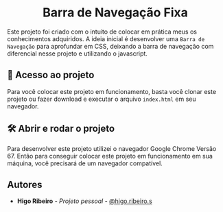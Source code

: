 <h1 align="center"> Barra de Navegação Fixa</h1>

Este projeto foi criado com o intuito de colocar em prática meus os conhecimentos adquiridos. A ideia inicial é desenvolver
uma `Barra de Navegação` para aprofundar em CSS, deixando a barra de navegação com diferencial nesse projeto e utilizando o javascript.

## 📁 Acesso ao projeto

Para você colocar este projeto em funcionamento, basta você clonar este
projeto ou fazer download e executar o arquivo `index.html` em seu
navegador.

## 🛠️ Abrir e rodar o projeto

Para desenvolver este projeto utilizei o navegador Google Chrome Versão 67.
Então para conseguir colocar este projeto em funcionamento em sua máquina,
você precisará de um navegador compatível.

## Autores

- **Higo Ribeiro** - _Projeto pessoal_ - [@higo.ribeiro.s](https://www.instagram.com/higo.ribeiro.s/)

